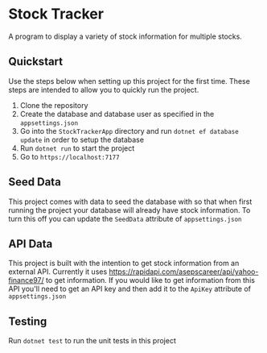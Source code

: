 # Stock Tracker

A program to display a variety of stock information for multiple stocks.

## Quickstart

Use the steps below when setting up this project for the first time. These steps are intended to allow you to quickly run the project.

1. Clone the repository
2. Create the database and database user as specified in the `appsettings.json`
3. Go into the `StockTrackerApp` directory and run `dotnet ef database update` in order to setup the database
4. Run `dotnet run` to start the project
5. Go to `https://localhost:7177`

## Seed Data

This project comes with data to seed the database with so that when first running the project your database will already have stock information.  To turn this off you can update the `SeedData` attribute of `appsettings.json`

## API Data

This project is built with the intention to get stock information from an external API.  Currently it uses https://rapidapi.com/asepscareer/api/yahoo-finance97/ to get information.  If you would like to get information from this API you'll need to get an API key and then add it to the `ApiKey` attribute of `appsettings.json`

## Testing

Run `dotnet test` to run the unit tests in this project
